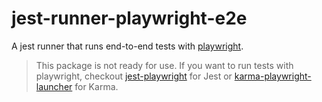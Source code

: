 # jest-runner-playwright-e2e

A jest runner that runs end-to-end tests with [playwright](https://github.com/Microsoft/playwright).

> This package is not ready for use. If you want to run tests with playwright, checkout [jest-playwright](https://github.com/mmarkelov/jest-playwright) for Jest or [karma-playwright-launcher](https://github.com/JoelEinbinder/karma-playwright-launcher) for Karma.
